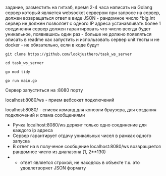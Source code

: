 задание, разместить на гитхаб, время 2-4 часа
написать на Golang сервер который является websocket сервером
при запросе на сервер, должен возвращаться ответ в виде JSON - рандомное число *big.Int
сервер не должен позволяет с одного IP адреса устанавливать более 1 соединения
сервер должен гарантировать что число всегда будет уникальное, появившись один раз - больше не должно появляться
описать в readme как запустить и использовать сервер
unit тесты и не docker - не обязательно, если в коде будут

```
git clone https://github.com/lookjusthero/task_ws_server

cd task_ws_server

go mod tidy

go run main.go
```

Сервер запуститься на :8080 порту

localhost:8080/ws - прием вебсокет подключений

localhost:8080/ - список команд для консоли браузера, для создания подключений и спама сообщениями

* Ручка localhost:8080/ws держит только одно соединение для каждого ip адреса
* Сервер гарантирует отдачу уникальных чисел в рамках одного запуска
* В ответ на в полученое сообщение localhost:8080/ws возвращается рандомное число из диапазона [1, 2**130)
* * ответ является строкой, не находясь в объекте т.к. это удовлетворяет JSON формату


